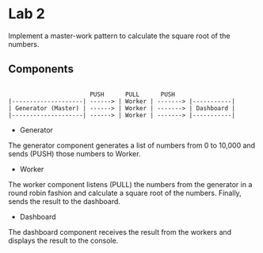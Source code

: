# Lab 2

Implement a master-work pattern to calculate the square root of the numbers.

## Components

```

                       PUSH      PULL      PUSH 
|--------------------| ------> | Worker | -------> |-----------|
| Generator (Master) | ------> | Worker | -------> | Dashboard |
|--------------------| ------> | Worker | -------> |-----------|

```

* Generator

The generator component generates a list of numbers from 0 to 10,000 and sends (PUSH) those numbers to Worker.


* Worker

The worker component listens (PULL) the numbers from the generator in a round robin fashion and calculate a square root of the numbers. Finally, sends the result to the dashboard.


* Dashboard

The dashboard component receives the result from the workers and displays the result to the console.

